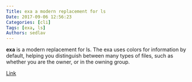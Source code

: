 ```yaml
---
Title: exa a modern replacement for ls 
Date: 2017-09-06 12:56:23
Categories: [cli]
Tags: [exa, ls]
Authors: sedlav
---
```


**exa** is a modern replacement for ls. The exa uses colors for information by default, helping you distinguish between many types of files, such as whether you are the owner, or in the owning group.

[Link](https://www.cyberciti.biz/open-source/command-line-hacks/exa-a-modern-replacement-for-ls-written-in-rust-for-linuxunix/)
